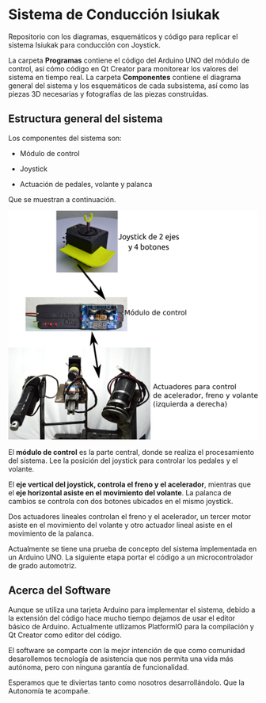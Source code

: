 # Sistema de Conducción Isiukak

Repositorio con los diagramas, esquemáticos y código para replicar el sistema Isiukak para conducción con Joystick.

La carpeta **Programas** contiene el código del Arduino UNO del módulo de control, así cómo código en Qt Creator para monitorear los valores del sistema en tiempo real.
La carpeta **Componentes** contiene el diagrama general del sistema y los esquemáticos de cada subsistema, así como las piezas 3D necesarias y fotografías de las piezas construidas.

## Estructura general del sistema

Los componentes del sistema son:

- Módulo de control

- Joystick

- Actuación de pedales, volante y palanca

Que se muestran a continuación.

![Esquema_General.png](./assets/imgs/Diagrama_General_Isiukak.png)

El **módulo de control** es la parte central, donde se realiza el procesamiento del sistema. Lee la  posición del joystick para controlar los pedales y el volante.  

El **eje vertical del joystick, controla el freno y el acelerador**, mientras que el **eje horizontal asiste en el movimiento del volante**. La palanca de cambios se  controla con dos botones ubicados en el mismo joystick.

Dos actuadores lineales controlan el freno y el acelerador, un tercer motor asiste en el movimiento del volante y otro actuador lineal asiste en el movimiento de la palanca.

Actualmente se tiene una prueba de concepto del sistema implementada en un Arduino UNO. La siguiente etapa portar el código a un microcontrolador de grado automotriz.


## Acerca del Software
Aunque se utiliza una tarjeta Arduino para implementar el sistema, debido a la extensión del código hace mucho tiempo dejamos de usar el editor básico de Arduino.
Actualmente utlizamos PlatformIO para la compilación y Qt Creator como editor del código.
 
El software se comparte con la mejor intención de que como comunidad desarollemos tecnología de asistencia que nos permita una vida más autónoma, pero con ninguna garantía de funcionalidad.

  Esperamos que te diviertas tanto como nosotros desarrollándolo. Que la Autonomía te acompañe.
